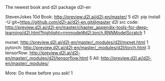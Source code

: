 

<!--
 * @version:
 * @Author:  StevenJokess https://github.com/StevenJokess
 * @Date: 2020-09-13 19:26:17
 * @LastEditors:  StevenJokess https://github.com/StevenJokess
 * @LastEditTime: 2020-09-13 19:26:25
 * @Description:https://discuss.d2l.ai/t/the-newest-book-and-d2l-package/915
 * @TODO::
 * @Reference:
-->

The newest book and d2l package
d2l-en

StevenJokes
10d
Book: http://preview.d2l.ai/d2l-en/master/ 5
d2l: pip install -U git+https://github.com/d2l-ai/d2l-en.git@master
d2l src code:
http://preview.d2l.ai/d2l-en/master/chapter_appendix-tools-for-deep-learning/d2l.html?highlight=rnnmodel#d2l.torch.RNNModelScratch 1

mxnet: http://preview.d2l.ai/d2l-en/master/_modules/d2l/mxnet.html 1
pytorch: http://preview.d2l.ai/d2l-en/master/_modules/d2l/torch.html 3
tensorflow: http://preview.d2l.ai/d2l-en/master/_modules/d2l/tensorflow.html 5
All: http://preview.d2l.ai/d2l-en/master/_modules/

More: Do these before you ask! 1
